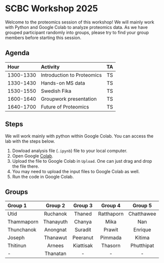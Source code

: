 # SCBC Workshop 2025 

Welcome to the proteomics session of this workshop! We will mainly work with Python and Google Colab to analyze proteomics data. As we have grouped participant randomly into groups, please try to find your group members before starting this session. 

## Agenda 

|  Hour | Activity | TA |
|:-----|:-----| :--------:| 
|1300-1330|Introduction to Proteomics| TS |
|1330-1430|Hands-on MS data| TS |
|1530-1550|Swedish Fika| TS |
|1600-1640|Groupwork presentation| TS |
|1640-1700|Future of Proteomics| TS |

## Steps 
We will work mainly with python within Google Colab. You can access the lab with the steps below.
1. Dowload analysis file (`.ipynb`) file to your local computer.
2. Open Google [Colab](https://colab.research.google.com/).
3. Upload the file to Google Colab in `Upload`. One can just drag and drop the file there. 
4. You may need to upload the input files to Google Colab as well.
5. Run the code in Google Colab.

## Groups 

| Group 1 | Group 2 | Group 3 | Group 4 | Group 5 | Group 6 | Group 7 | Group 8 |
|:-----|:--------:|:--------:|:--------:|:--------:|:--------:|:--------:|:--------:|
| Utid | Ruchanok | Thaned | Ratthaporn | Chatthawee | Waraporn | Kornkamon | Jiraporn |
| Thammaporn | Thanayuth | Chanya | Mika | Nan | Panadda | Ketsaraporn | Tawatchai |
| Thunchanok | Anongnat | Suradit | Prawit | Enrique | Thanathip | Oraphan  | Pattamaporn |
| Joseph | Thanawut | Peeranut | Pimmada | Kitima | Pannasa | Thi Han | Nuttakit  |
| Thitinun | Arnees | Kiattisak | Thasorn | Phutthipat | Narangkoon | Nuttapat | Wattanapol |
| - | Thanatan | - | - | - | - | - | - |



